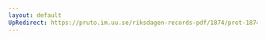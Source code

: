 ```yaml
---
layout: default
UpRedirect: https://pruto.im.uu.se/riksdagen-records-pdf/1874/prot-1874--ak--218.pdf
---
```

